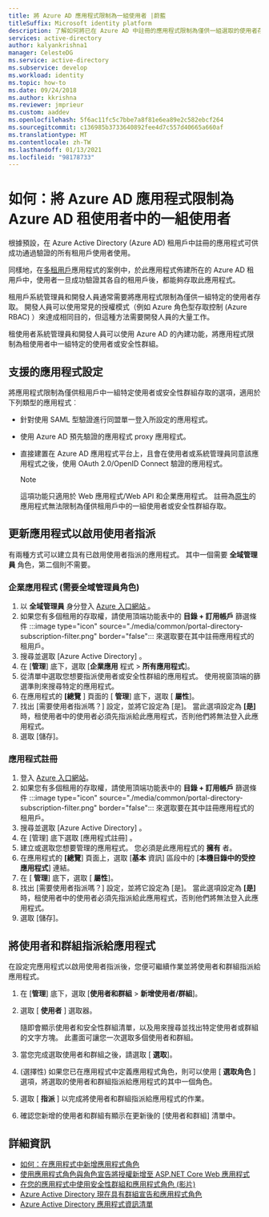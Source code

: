 ```yaml
---
title: 將 Azure AD 應用程式限制為一組使用者 |蔚藍
titleSuffix: Microsoft identity platform
description: 了解如何將已在 Azure AD 中註冊的應用程式限制為僅供一組選取的使用者存取。
services: active-directory
author: kalyankrishna1
manager: CelesteDG
ms.service: active-directory
ms.subservice: develop
ms.workload: identity
ms.topic: how-to
ms.date: 09/24/2018
ms.author: kkrishna
ms.reviewer: jmprieur
ms.custom: aaddev
ms.openlocfilehash: 5f6ac11fc5c7bbe7a8f81e6ea89e2c582ebcf264
ms.sourcegitcommit: c136985b3733640892fee4d7c557d40665a660af
ms.translationtype: MT
ms.contentlocale: zh-TW
ms.lasthandoff: 01/13/2021
ms.locfileid: "98178733"
---
```

# <a name="how-to-restrict-your-azure-ad-app-to-a-set-of-users-in-an-azure-ad-tenant"></a>如何：將 Azure AD 應用程式限制為 Azure AD 租使用者中的一組使用者

根據預設，在 Azure Active Directory (Azure AD) 租用戶中註冊的應用程式可供成功通過驗證的所有租用戶使用者使用。

同樣地，在[多租用戶](howto-convert-app-to-be-multi-tenant.md)應用程式的案例中，於此應用程式佈建所在的 Azure AD 租用戶中，使用者一旦成功驗證其各自的租用戶後，都能夠存取此應用程式。

租用戶系統管理員和開發人員通常需要將應用程式限制為僅供一組特定的使用者存取。 開發人員可以使用常見的授權模式（例如 Azure 角色型存取控制 (Azure RBAC) ）來達成相同目的，但這種方法需要開發人員的大量工作。

租使用者系統管理員和開發人員可以使用 Azure AD 的內建功能，將應用程式限制為租使用者中一組特定的使用者或安全性群組。

## <a name="supported-app-configurations"></a>支援的應用程式設定

將應用程式限制為僅供租用戶中一組特定使用者或安全性群組存取的選項，適用於下列類型的應用程式︰

- 針對使用 SAML 型驗證進行同盟單一登入所設定的應用程式。
- 使用 Azure AD 預先驗證的應用程式 proxy 應用程式。
- 直接建置在 Azure AD 應用程式平台上，且會在使用者或系統管理員同意該應用程式之後，使用 OAuth 2.0/OpenID Connect 驗證的應用程式。

     > [!NOTE]
     > 這項功能只適用於 Web 應用程式/Web API 和企業應用程式。 註冊為[原生](./quickstart-register-app.md)的應用程式無法限制為僅供租用戶中的一組使用者或安全性群組存取。

## <a name="update-the-app-to-enable-user-assignment"></a>更新應用程式以啟用使用者指派

有兩種方式可以建立具有已啟用使用者指派的應用程式。 其中一個需要 **全域管理員** 角色，第二個則不需要。

### <a name="enterprise-applications-requires-the-global-administrator-role"></a>企業應用程式 (需要全域管理員角色) 

1. 以 **全域管理員** 身分登入 <a href="https://portal.azure.com/" target="_blank">Azure 入口網站 <span class="docon docon-navigate-external x-hidden-focus"></span></a> 。
1. 如果您有多個租用的存取權，請使用頂端功能表中的 **目錄 + 訂用帳戶** 篩選條件 :::image type="icon" source="./media/common/portal-directory-subscription-filter.png" border="false"::: 來選取要在其中註冊應用程式的租用戶。
1. 搜尋並選取 [Azure Active Directory]  。
1. 在 [**管理**] 底下，選取 [**企業應用** 程式  >  **所有應用程式**]。
1. 從清單中選取您想要指派使用者或安全性群組的應用程式。 
    使用視窗頂端的篩選準則來搜尋特定的應用程式。
1. 在應用程式的 **[總覽** ] 頁面的 [ **管理**] 底下，選取 [ **屬性**]。
1. 找出 [需要使用者指派嗎？] 設定，並將它設定為 [是]。 當此選項設定為 **[是]** 時，租使用者中的使用者必須先指派給此應用程式，否則他們將無法登入此應用程式。
1. 選取 [儲存]。

### <a name="app-registration"></a>應用程式註冊

1. 登入 <a href="https://portal.azure.com/" target="_blank">Azure 入口網站<span class="docon docon-navigate-external x-hidden-focus"></span></a>。
1. 如果您有多個租用的存取權，請使用頂端功能表中的 **目錄 + 訂用帳戶** 篩選條件 :::image type="icon" source="./media/common/portal-directory-subscription-filter.png" border="false"::: 來選取要在其中註冊應用程式的租用戶。
1. 搜尋並選取 [Azure Active Directory]  。
1. 在 [管理]  底下選取 [應用程式註冊]  。
1. 建立或選取您想要管理的應用程式。 您必須是此應用程式的 **擁有** 者。
1. 在應用程式的 **[總覽**] 頁面上，選取 [**基本** 資訊] 區段中的 [**本機目錄中的受控應用程式**] 連結。
1. 在 [ **管理**] 底下，選取 [ **屬性**]。
1. 找出 [需要使用者指派嗎？] 設定，並將它設定為 [是]。 當此選項設定為 **[是]** 時，租使用者中的使用者必須先指派給此應用程式，否則他們將無法登入此應用程式。
1. 選取 [儲存]。

## <a name="assign-users-and-groups-to-the-app"></a>將使用者和群組指派給應用程式

在設定完應用程式以啟用使用者指派後，您便可繼續作業並將使用者和群組指派給應用程式。

1. 在 [**管理**] 底下，選取 [**使用者和群組**  >  **新增使用者/群組**]。
1. 選取 [ **使用者** ] 選取器。 

     隨即會顯示使用者和安全性群組清單，以及用來搜尋並找出特定使用者或群組的文字方塊。 此畫面可讓您一次選取多個使用者和群組。

1. 當您完成選取使用者和群組之後，請選取 [ **選取**]。
1.  (選擇性) 如果您已在應用程式中定義應用程式角色，則可以使用 [ **選取角色** ] 選項，將選取的使用者和群組指派給應用程式的其中一個角色。 
1. 選取 [ **指派** ] 以完成將使用者和群組指派給應用程式的作業。 
1. 確認您新增的使用者和群組有顯示在更新後的 [使用者和群組] 清單中。

## <a name="more-information"></a>詳細資訊

- [如何：在應用程式中新增應用程式角色](./howto-add-app-roles-in-azure-ad-apps.md)
- [使用應用程式角色與角色宣告將授權新增至 ASP.NET Core Web 應用程式](https://github.com/Azure-Samples/active-directory-aspnetcore-webapp-openidconnect-v2/tree/master/5-WebApp-AuthZ/5-1-Roles)
- [在您的應用程式中使用安全性群組和應用程式角色 (影片)](https://www.youtube.com/watch?v=V8VUPixLSiM)
- [Azure Active Directory 現在具有群組宣告和應用程式角色](https://techcommunity.microsoft.com/t5/Azure-Active-Directory-Identity/Azure-Active-Directory-now-with-Group-Claims-and-Application/ba-p/243862)
- [Azure Active Directory 應用程式資訊清單](./reference-app-manifest.md)

